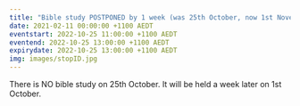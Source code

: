 ```yaml
---
title: "Bible study POSTPONED by 1 week (was 25th October, now 1st November)"
date: 2021-02-11 00:00:00 +1100 AEDT
eventstart: 2022-10-25 11:00:00 +1100 AEDT
eventend: 2022-10-25 13:00:00 +1100 AEDT
expirydate: 2022-10-25 13:00:00 +1100 AEDT
img: images/stopID.jpg
---
```


There is NO bible study on 25th October. It will be held a week later on 1st October.